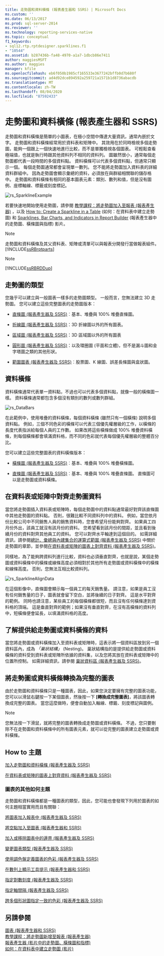 ```yaml
---
title: 走勢圖和資料橫條 (報表產生器和 SSRS) | Microsoft Docs
ms.custom: ''
ms.date: 06/13/2017
ms.prod: sql-server-2014
ms.reviewer: ''
ms.technology: reporting-services-native
ms.topic: conceptual
f1_keywords:
- sql12.rtp.rptdesigner.sparklines.f1
- "10544"
ms.assetid: b287436b-fa48-4970-a1a7-1dbcb86e7411
author: maggiesMSFT
ms.author: maggies
manager: kfile
ms.openlocfilehash: eb6f050b1985cf165533e3677242bffb0d7b680f
ms.sourcegitcommit: ad4d92dce894592a259721a1571b1d8736abacdb
ms.translationtype: MT
ms.contentlocale: zh-TW
ms.lasthandoff: 08/04/2020
ms.locfileid: "87592433"
---
```

# <a name="sparklines-and-data-bars-report-builder-and-ssrs"></a>走勢圖和資料橫條 (報表產生器和 SSRS)
  走勢圖和資料橫條是簡單的小圖表，在極小空間中傳達大量資訊，通常內嵌於文字。 走勢圖和資料橫條經常用於資料表和矩陣中。 其效用在於同時檢視多個走勢圖，能夠一個跟上一個快速地進行比較，而不是單獨檢視各個圖表。 可輕鬆查看極端值，也就是執行時跟其他資料列不相同的資料列。 圖雖然很小，通常每個走勢圖都代表一段時間的多個資料點。 資料橫條可以代表多個資料點，但通常只顯示一個。 每個走勢圖通常都會呈現單一數列。 您不能將走勢圖加入資料表的詳細資料群組中。 因為走勢圖會顯示彙總的資料，必須放在與群組相關聯的儲存格中。 走勢圖和資料橫條有相同的基本圖表元素：類別、數列和值，但是沒有圖例、座標軸線、標籤或刻度標記。  
  
 ![rs_SparklineExample](../media/rs-sparklineexample.gif "rs_SparklineExample")  
  
 若要快速地開始使用走勢圖，請參閱 [教學課程：將走勢圖加入至報表 &#40;報表產生器&#41;](../tutorial-add-a-sparkline-to-your-report-report-builder.md) ，以及 [How to: Create a Sparkline in a Table](https://go.microsoft.com/fwlink/?LinkId=197092) (如何：在資料表中建立走勢圖) 和 [Sparklines, Bar Charts, and Indicators in Report Builder](https://technet.microsoft.com/bi/video/ff877165) (報表產生器中的走勢圖、橫條圖與指標) 影片。  
  
> [!NOTE]  
>  走勢圖和資料橫條及其父資料表、矩陣或清單可以與報表分開發行當做報表組件。 [!INCLUDE[ssRBrptparts](../../includes/ssrbrptparts-md.md)]  
  
> [!NOTE]  
>  [!INCLUDE[ssRBRDDup](../../includes/ssrbrddup-md.md)]  
  
##  <a name="types-of-sparklines"></a><a name="KindsofSparklines"></a> 走勢圖的類型  
 您幾乎可以建立與一般圖表一樣多的走勢圖類型。 一般而言，您無法建立 3D 走勢圖。 您可以建立這些完整圖表的走勢圖版本：  
  
-   [直條圖 &#40;報表產生器及 SSRS&#41;](charts-report-builder-and-ssrs.md)︰基本、堆疊與 100% 堆疊直條圖。  
  
-   [折線圖 &#40;報表產生器及 SSRS&#41;](line-charts-report-builder-and-ssrs.md)：3D 折線圖以外的所有圖表。  
  
-   [區域圖 &#40;報表產生器及 SSRS&#41;](area-charts-report-builder-and-ssrs.md)：3D 區域圖以外的所有圖表  
  
-   [圓形圖 &#40;報表產生器及 SSRS&#41;](pie-charts-report-builder-and-ssrs.md)：以及環圈圖 (平面和立體)，但不是漏斗圖和金字塔圖之類的其他形狀。  
  
-   [範圍圖表 &#40;報表產生器及 SSRS&#41;](range-charts-report-builder-and-ssrs.md)︰股票圖、K 線圖、誤差長條圖與盒狀圖。  
  
##  <a name="data-bars"></a><a name="DataBars"></a>資料橫條  
 資料橫條通常代表單一資料點，不過也可以代表多個資料點，就像一般的橫條圖一樣。 資料橫條通常都包含多個沒有類別的數列或數列群組。  
  
 ![rs_DataBars](../media/rs-databars.gif "rs_DataBars")  
  
 在此範例中，使用堆疊的資料橫條，每個資料橫條 (雖然只有一個橫條) 說明多個資料點。 例如，三個不同色彩的橫條可以代表三個優先權層級的工作，以橫條的長度代表指派給每個人員的工作數。 如果改將這些橫條做成 100% 堆疊資料橫條，則每個橫條都會填滿資料格，而不同的色彩就代表每個優先權層級的整體百分比。  
  
 您可以建立這些完整圖表的資料橫條版本：  
  
-   [橫條圖 &#40;報表產生器及 SSRS&#41;](bar-charts-report-builder-and-ssrs.md)︰基本、堆疊與 100% 堆疊橫條圖。  
  
-   [直條圖 &#40;報表產生器及 SSRS&#41;](charts-report-builder-and-ssrs.md)︰基本、堆疊與 100% 堆疊直條圖。 直條圖可以是走勢圖或資料橫條。  

##  <a name="aligning-sparkline-data-in-a-table-or-matrix"></a><a name="AlignDatainTableMatrix"></a> 在資料表或矩陣中對齊走勢圖資料  
 當您將走勢圖插入資料表或矩陣時，每個走勢圖中的資料點通常最好對齊該直條圖中其他走勢圖的資料點。 否則，很難比較不同資料列中的資料。 例如，當您依月份比較公司中不同銷售人員的銷售資料時，您會希望月份能夠對齊。 如果員工四月份外出，該員工就沒有該月份的資料。 您希望看到該月份的間距，並且看到後續月份的資料對齊其他員工的資料。 您可以對齊水平軸達到這個目的。 如需詳細資訊，請參閱[總計、彙總與內建集合的運算式範圍 &#40;報表產生器及 SSRS&#41;](expression-scope-for-totals-aggregates-and-built-in-collections.md) 中關於走勢圖的章節，並參閱[在資料表或矩陣的圖表上對齊資料 &#40;報表產生器及 SSRS&#41;](align-the-data-in-a-chart-in-a-table-or-matrix-report-builder-and-ssrs.md)。  
  
 同樣地，為了能夠跨資料列進行比較，資料也必須垂直對齊，也就是說，某個走勢圖或資料橫條中的橫條或線條高度必須相對於其他所有走勢圖或資料橫條中的橫條和線條高度。 否則，您無法互相比較資料列。  
  
 ![rs_SparklineAlignData](../media/rs-sparklinealigndata.gif "rs_SparklineAlignData")  
  
 在這個影像中，直條圖會顯示每一個員工的每天銷售量。 請注意，如果是員工沒有任何銷售量的日子，圖表就會留下空白，並將後續的日子對齊。 這是水平對齊的範例。 同時也請注意，某些員工的每個橫條都很短，而且沒有任何橫條達到資料格的頂端。 這是垂直對齊的範例；如果沒有垂直對齊，在沒有高橫條的資料列中，短橫條便會延長，以填滿資料格的高度。  

##  <a name="understanding-the-data-supplied-to-a-sparkline-or-data-bar"></a><a name="UnderstandScope"></a> 了解提供給走勢圖或資料橫條的資料  
 當您將走勢圖或資料橫條加入至資料表或矩陣時，這表示將一個資料區放到另一個資料區內，成為 *「巢狀結構」* (Nesting)。 巢狀結構指的是提供給走勢圖或資料橫條的資料受到資料表或矩陣所依據的資料集，以及您將其放在資料表或矩陣中的位置所控制。 如需詳細資訊，請參閱 [巢狀資料區 &#40;報表產生器及 SSRS&#41;](nested-data-regions-report-builder-and-ssrs.md)。  
  
##  <a name="converting-a-sparkline-or-data-bar-to-a-full-chart"></a><a name="ConvertSparklinetoChart"></a> 將走勢圖或資料橫條轉換為完整的圖表  
 由於走勢圖和資料橫條只是一種圖表，因此，如果您決定要擁有完整的圖表功能，您可以以滑鼠右鍵按一下某個圖表，然後按一下 **[轉換成完整圖表]**，將該圖表轉換成完整的圖表。 當您這麼做時，便會自動加入軸線、標籤、刻度標記與圖例。  
  
> [!NOTE]  
>  您無法按一下滑鼠，就將完整的圖表轉換成走勢圖或資料橫條。 不過，您只要刪除不在走勢圖和資料橫條中的所有圖表元素，就可以從完整的圖表建立走勢圖或資料橫條。  

##  <a name="how-to-topics"></a><a name="HowTo"></a>How to 主題  
 [加入走勢圖和資料橫條 &#40;報表產生器及 SSRS&#41;](sparklines-and-data-bars-report-builder-and-ssrs.md)  
  
 [在資料表或矩陣的圖表上對齊資料 &#40;報表產生器及 SSRS&#41;](align-the-data-in-a-chart-in-a-table-or-matrix-report-builder-and-ssrs.md)  
  
### <a name="other-how-to-topics-for-charts"></a>圖表的其他如何主題  
 走勢圖和資料橫條都是一種圖表的類型，因此，您可能也會發現下列用於圖表的如何主題相當實用而且有關聯：  
  
 [將圖表加入報表中 &#40;報表產生器及 SSRS&#41;](add-a-chart-to-a-report-report-builder-and-ssrs.md)  
  
 [將空點加入至圖表 &#40;報表產生器和 SSRS&#41;](add-empty-points-to-a-chart-report-builder-and-ssrs.md)  
  
 [加入或移除圖表中的邊界 &#40;報表產生器及 SSRS&#41;](add-or-remove-margins-from-a-chart-report-builder-and-ssrs.md)  
  
 [變更圖表類型 &#40;報表產生器及 SSRS&#41;](change-a-chart-type-report-builder-and-ssrs.md)  
  
 [使用調色盤定義圖表的色彩 &#40;報表產生器及 SSRS&#41;](define-colors-on-a-chart-using-a-palette-report-builder-and-ssrs.md)  
  
 [在數列上顯示工具提示 &#40;報表產生器和 SSRS&#41;](show-tooltips-on-a-series-report-builder-and-ssrs.md)  
  
 [指定對數刻度 &#40;報表產生器及 SSRS&#41;](specify-a-logarithmic-scale-report-builder-and-ssrs.md)  
  
 [指定軸間隔 &#40;報表產生器及 SSRS&#41;](specify-an-axis-interval-report-builder-and-ssrs.md)  
  
 [跨多個形狀圖指定一致的色彩 &#40;報表產生器及 SSRS&#41;](shape-charts-report-builder-and-ssrs.md)  
  
## <a name="see-also"></a>另請參閱  
 [圖表 &#40;報表產生器和 SSRS&#41;](charts-report-builder-and-ssrs.md)   
 [教學課程：將走勢圖新增至報表 &#40;報表產生器&#41;](../tutorial-add-a-sparkline-to-your-report-report-builder.md)   
 [報表產生器 (影片中的走勢圖、橫條圖和指標) ](https://technet.microsoft.com/bi/video/ff877165)   
 [如何：在資料表中建立走勢圖 (影片)](https://go.microsoft.com/fwlink/?LinkId=197092)  
